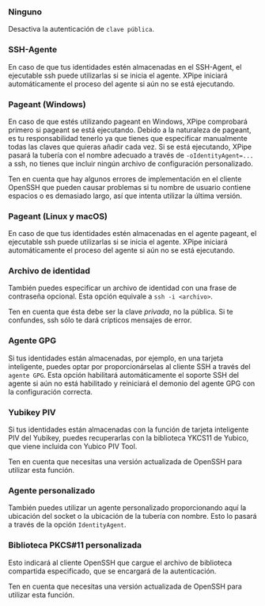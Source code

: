 ### Ninguno

Desactiva la autenticación de `clave pública`.

### SSH-Agente

En caso de que tus identidades estén almacenadas en el SSH-Agent, el ejecutable ssh puede utilizarlas si se inicia el agente.
XPipe iniciará automáticamente el proceso del agente si aún no se está ejecutando.

### Pageant (Windows)

En caso de que estés utilizando pageant en Windows, XPipe comprobará primero si pageant se está ejecutando.
Debido a la naturaleza de pageant, es tu responsabilidad tenerlo
ya que tienes que especificar manualmente todas las claves que quieras añadir cada vez.
Si se está ejecutando, XPipe pasará la tubería con el nombre adecuado a través de
`-oIdentityAgent=...` a ssh, no tienes que incluir ningún archivo de configuración personalizado.

Ten en cuenta que hay algunos errores de implementación en el cliente OpenSSH que pueden causar problemas
si tu nombre de usuario contiene espacios o es demasiado largo, así que intenta utilizar la última versión.

### Pageant (Linux y macOS)

En caso de que tus identidades estén almacenadas en el agente pageant, el ejecutable ssh puede utilizarlas si se inicia el agente.
XPipe iniciará automáticamente el proceso del agente si aún no se está ejecutando.

### Archivo de identidad

También puedes especificar un archivo de identidad con una frase de contraseña opcional.
Esta opción equivale a `ssh -i <archivo>`.

Ten en cuenta que ésta debe ser la clave *privada*, no la pública.
Si te confundes, ssh sólo te dará crípticos mensajes de error.

### Agente GPG

Si tus identidades están almacenadas, por ejemplo, en una tarjeta inteligente, puedes optar por proporcionárselas al cliente SSH a través del `agente GPG`.
Esta opción habilitará automáticamente el soporte SSH del agente si aún no está habilitado y reiniciará el demonio del agente GPG con la configuración correcta.

### Yubikey PIV

Si tus identidades están almacenadas con la función de tarjeta inteligente PIV del Yubikey, puedes recuperarlas
con la biblioteca YKCS11 de Yubico, que viene incluida con Yubico PIV Tool.

Ten en cuenta que necesitas una versión actualizada de OpenSSH para utilizar esta función.

### Agente personalizado

También puedes utilizar un agente personalizado proporcionando aquí la ubicación del socket o la ubicación de la tubería con nombre.
Esto lo pasará a través de la opción `IdentityAgent`.

### Biblioteca PKCS#11 personalizada

Esto indicará al cliente OpenSSH que cargue el archivo de biblioteca compartida especificado, que se encargará de la autenticación.

Ten en cuenta que necesitas una versión actualizada de OpenSSH para utilizar esta función.
